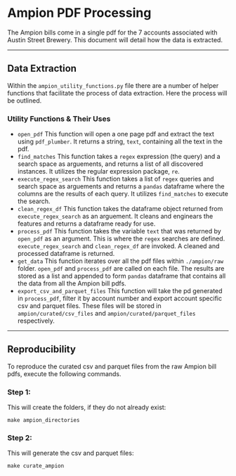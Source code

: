# Ampion PDF Processing
The Ampion bills come in a single pdf for the 7 accounts associated with Austin Street Brewery. This document will detail how the data is extracted.

___
## Data Extraction

Within the `ampion_utility_functions.py` file there are a number of helper functions that facilitate the process of data extraction. Here the process will be outlined.

### Utility Functions & Their Uses
* `open_pdf` This function will open a one page pdf and extract the text using `pdf_plumber`. It returns a string, `text`, containing all the text in the pdf.
* `find_matches` This function takes a `regex` expression (the query) and a search space as arguements, and returns a list of all discovered instances. It utilizes the regular expression package, `re`.
* `execute_regex_search` This function takes a list of `regex` queries and search space as arguements and returns a `pandas` dataframe where the columns are the results of each query. It utilizes `find_matches` to execute the search.
* `clean_regex_df` This function takes the dataframe object returned from `execute_regex_search` as an arguement. It cleans and enginears the features and returns a dataframe ready for use.
* `process_pdf` This function takes the variable `text` that was returned by `open_pdf` as an argument. This is where the `regex` searches are defined. `execute_regex_search` and `clean_regex_df` are invoked. A cleaned and processed dataframe is returned.
* `get_data` This function iterates over all the pdf files within `./ampion/raw` folder. `open_pdf` and `process_pdf` are called on each file. The results are stored as a list and appended to form `pandas` dataframe that contains all the data from all the Ampion bill pdfs.
* `export_csv_and_parquet_files` This function will take the pd generated in `process_pdf`, filter it by account number and export account specific csv and parquet files. These files will be stored in `ampion/curated/csv_files` and `ampion/curated/parquet_files` respectively.
___
## Reproducibility
To reproduce the curated csv and parquet files from the raw Ampion bill pdfs, execute the following commands.

### Step 1:
This will create the folders, if they do not already exist:
```
make ampion_directories
```
### Step 2:
This will generate the csv and parquet files:
```
make curate_ampion
```


